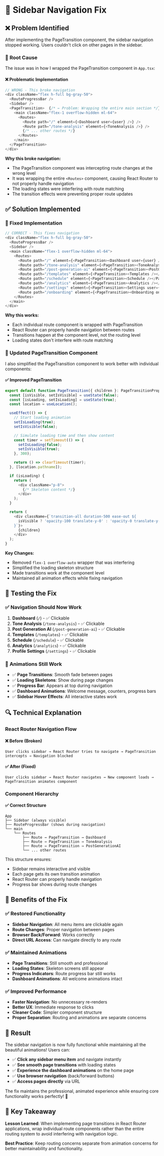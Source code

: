 # 🔧 Sidebar Navigation Fix

## ❌ **Problem Identified**

After implementing the PageTransition component, the sidebar navigation stopped working. Users couldn't click on other pages in the sidebar.

### 🐛 **Root Cause**

The issue was in how I wrapped the PageTransition component in `App.tsx`:

#### ❌ **Problematic Implementation**
```typescript
// WRONG - This broke navigation
<div className="flex h-full bg-gray-50">
  <RouteProgressBar />
  <Sidebar />
  <PageTransition>  {/* ← Problem: Wrapping the entire main section */}
    <main className="flex-1 overflow-hidden ml-64">
      <Routes>
        <Route path="/" element={<Dashboard user={user} />} />
        <Route path="/tone-analysis" element={<ToneAnalysis />} />
        {/* ... other routes */}
      </Routes>
    </main>
  </PageTransition>
</div>
```

**Why this broke navigation:**
- The PageTransition component was intercepting route changes at the wrong level
- It was wrapping the entire `<Routes>` component, causing React Router to not properly handle navigation
- The loading states were interfering with route matching
- The transition effects were preventing proper route updates

## ✅ **Solution Implemented**

### 🔧 **Fixed Implementation**
```typescript
// CORRECT - This fixes navigation
<div className="flex h-full bg-gray-50">
  <RouteProgressBar />
  <Sidebar />
  <main className="flex-1 overflow-hidden ml-64">
    <Routes>
      <Route path="/" element={<PageTransition><Dashboard user={user} /></PageTransition>} />
      <Route path="/tone-analysis" element={<PageTransition><ToneAnalysis /></PageTransition>} />
      <Route path="/post-generation-ai" element={<PageTransition><PostGenerationAI user={user} /></PageTransition>} />
      <Route path="/templates" element={<PageTransition><Templates /></PageTransition>} />
      <Route path="/schedule" element={<PageTransition><Schedule /></PageTransition>} />
      <Route path="/analytics" element={<PageTransition><Analytics /></PageTransition>} />
      <Route path="/settings" element={<PageTransition><Settings user={user} setUser={updateUser} /></PageTransition>} />
      <Route path="/onboarding" element={<PageTransition><Onboarding onComplete={() => {}} /></PageTransition>} />
    </Routes>
  </main>
</div>
```

**Why this works:**
- Each individual route component is wrapped with PageTransition
- React Router can properly handle navigation between routes
- Transitions happen at the component level, not the routing level
- Loading states don't interfere with route matching

### 🎨 **Updated PageTransition Component**

I also simplified the PageTransition component to work better with individual components:

#### ✅ **Improved PageTransition**
```typescript
export default function PageTransition({ children }: PageTransitionProps) {
  const [isVisible, setIsVisible] = useState(false);
  const [isLoading, setIsLoading] = useState(true);
  const location = useLocation();

  useEffect(() => {
    // Start loading animation
    setIsLoading(true);
    setIsVisible(false);

    // Simulate loading time and then show content
    const timer = setTimeout(() => {
      setIsLoading(false);
      setIsVisible(true);
    }, 300);

    return () => clearTimeout(timer);
  }, [location.pathname]);

  if (isLoading) {
    return (
      <div className="p-8">
        {/* Skeleton content */}
      </div>
    );
  }

  return (
    <div className={`transition-all duration-500 ease-out ${
      isVisible ? 'opacity-100 translate-y-0' : 'opacity-0 translate-y-4'
    }`}>
      {children}
    </div>
  );
}
```

**Key Changes:**
- Removed `flex-1 overflow-auto` wrapper that was interfering
- Simplified the loading skeleton structure
- Made transitions work at the component level
- Maintained all animation effects while fixing navigation

## 🧪 **Testing the Fix**

### ✅ **Navigation Should Now Work**

1. **Dashboard** (`/`) - ✅ Clickable
2. **Tone Analysis** (`/tone-analysis`) - ✅ Clickable  
3. **Post Generation AI** (`/post-generation-ai`) - ✅ Clickable
4. **Templates** (`/templates`) - ✅ Clickable
5. **Schedule** (`/schedule`) - ✅ Clickable
6. **Analytics** (`/analytics`) - ✅ Clickable
7. **Profile Settings** (`/settings`) - ✅ Clickable

### 🎨 **Animations Still Work**

- ✅ **Page Transitions**: Smooth fade between pages
- ✅ **Loading Skeletons**: Show during page changes
- ✅ **Progress Bar**: Appears at top during navigation
- ✅ **Dashboard Animations**: Welcome message, counters, progress bars
- ✅ **Sidebar Hover Effects**: All interactive states work

## 🔍 **Technical Explanation**

### **React Router Navigation Flow**

#### ❌ **Before (Broken)**
```
User clicks sidebar → React Router tries to navigate → PageTransition intercepts → Navigation blocked
```

#### ✅ **After (Fixed)**
```
User clicks sidebar → React Router navigates → New component loads → PageTransition animates component
```

### **Component Hierarchy**

#### ✅ **Correct Structure**
```
App
├── Sidebar (always visible)
├── RouteProgressBar (shows during navigation)
└── main
    └── Routes
        ├── Route → PageTransition → Dashboard
        ├── Route → PageTransition → ToneAnalysis
        ├── Route → PageTransition → PostGenerationAI
        └── ... other routes
```

This structure ensures:
- Sidebar remains interactive and visible
- Each page gets its own transition animation
- React Router can properly handle navigation
- Progress bar shows during route changes

## 🎯 **Benefits of the Fix**

### ✅ **Restored Functionality**
- **Sidebar Navigation**: All menu items are clickable again
- **Route Changes**: Proper navigation between pages
- **Browser Back/Forward**: Works correctly
- **Direct URL Access**: Can navigate directly to any route

### ✅ **Maintained Animations**
- **Page Transitions**: Still smooth and professional
- **Loading States**: Skeleton screens still appear
- **Progress Indicators**: Route progress bar still works
- **Dashboard Animations**: All welcome animations intact

### ✅ **Improved Performance**
- **Faster Navigation**: No unnecessary re-renders
- **Better UX**: Immediate response to clicks
- **Cleaner Code**: Simpler component structure
- **Proper Separation**: Routing and animations are separate concerns

## 🚀 **Result**

The sidebar navigation is now fully functional while maintaining all the beautiful animations! Users can:

- ✅ **Click any sidebar menu item** and navigate instantly
- ✅ **See smooth page transitions** with loading states
- ✅ **Experience the dashboard animations** on the home page
- ✅ **Use browser navigation** (back/forward buttons)
- ✅ **Access pages directly** via URL

The fix maintains the professional, animated experience while ensuring core functionality works perfectly! 🎉

## 🔧 **Key Takeaway**

**Lesson Learned**: When implementing page transitions in React Router applications, wrap individual route components rather than the entire routing system to avoid interfering with navigation logic.

**Best Practice**: Keep routing concerns separate from animation concerns for better maintainability and functionality.
